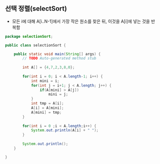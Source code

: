 ## 선택 정렬(selectSort)
- 모든 i에 대해 A[i..N-1]에서 가장 작은 원소를 찾은 뒤, 이것을 A[i]에 넣는 것을 반복함

```java
package selectionSort;

public class selectionSort {

	public static void main(String[] args) {
		// TODO Auto-generated method stub
		
		int A[] = {4,7,2,3,8,0}; 
		
		for(int i = 0; i < A.length-1; i++) {
			int mini = i;
			for(int j = i+1; j < A.length; j++) {
				if(A[mini] > A[j])
					mini = j;
			}
			int tmp = A[i];
			A[i] = A[mini];
			A[mini] = tmp;	
		}
		
		for(int i = 0 ;i < A.length;i++) {
			System.out.println(A[i] + " ");
		}
		
		System.out.println();
	}

}

```
